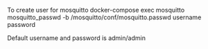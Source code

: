 To create user for mosquitto
docker-compose exec mosquitto mosquitto_passwd -b /mosquitto/conf/mosquitto.passwd username password

Default username and password is admin/admin
       
